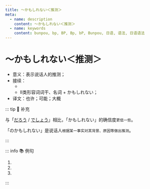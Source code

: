 ```yaml
---
title: ～かもしれない＜推测＞
meta:
  - name: description
    content: ～かもしれない＜推测＞
  - name: keywords
    content: bunpou, bp, BP, Bp, bP, Bunpou, 日语, 语法, 日语语法
---
```

  
# ～かもしれない＜推测＞
  
- 意义：表示说话人的推测；
- 接续：
  - <grammer-content sentence='**简体句子** + かもしれない；' />
  - Ⅱ类形容词词干、名词 + かもしれない；
- 译文：也许；可能；大概

::: tip :bookmark: 补充

与「[だろう](../course11/1-12-05.md) / [でしょう](../course6/1-7-10.md)」相比，「かもしれない」的确信度`更低一些`。

「のかもしれない」是说话人`根据某一事实对其背景、原因等做出推测`。
  
:::
  
::: info :books: 例句
  
1. <grammer-content sentence='どこかで[事故/じこ]にあったの**かもしれませんね**。' trans='可能是哪儿发生事故了吧。' />
2. <grammer-content sentence='お[正月/しょうがつ]には、[家族/かぞく]と[海外/かいがい][旅行/りょこう]に[行く/いく]**かもしれません**。' trans='正月的时候，我可能会和家人出国旅行。' />
3. <grammer-content sentence='[来週/らいしゅう]の[聴解/ちょうかい]の[試験/しけん]は[難しい/むずかしい]**かもしれません**。' trans='下周的听力考试可能会很难。' />
  
:::

